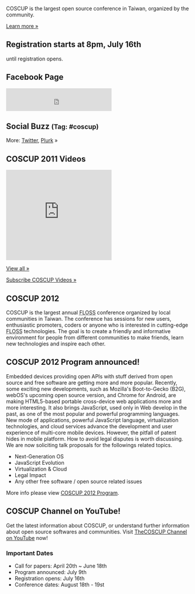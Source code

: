 <div id="sidebar2" class="hideInMobile">
  <div class="intro">
    <p>COSCUP is the largest open source conference in Taiwan, organized by the community.</p>
    <p class="more"><a href="about/">Learn more »</a></p>
  </div>
  <h2 class="hideInMobile">Registration starts at 8pm, July 16th</h2>
  <p id="countdown" class="hideInMobile"><span id="countdown-time"></span> until registration opens.</p>
  <h2>Facebook Page</h2>
  <iframe src="https://www.facebook.com/plugins/likebox.php?href=https%3A%2F%2Fwww.facebook.com%2Fcoscup&amp;width=288&amp;colorscheme=light&amp;show_faces=false&amp;stream=false&amp;header=true&amp;height=62" scrolling="no" frameborder="0" style="border:none; overflow:hidden; width:288px; height:62px; background-color: #fff"></iframe>
  <div id="ipv6block"></div>
  <h2>Social Buzz <small>(Tag: #coscup)</small></h2>
  <div class="socialbuzz"></div>
  <p class="more">More: <a href="https://search.twitter.com/search?q=coscup+OR+from%3Acoscup">Twitter</a>, <a href="http://www.plurk.com/psearch#q=COSCUP">Plurk</a> »</p>
  <h2>COSCUP 2011 Videos</h2>
	<iframe class="video" title="YouTube video player" width="288" height="246" style="width: 288px; height: 246px" src="http://www.youtube.com/embed/dZs-OLcDfSs?playlist=IRCGdKukc38" frameborder="0"  allowfullscreen="allowfullscreen"></iframe>
	<p class="more"><a href="http://www.youtube.com/playlist?list=PL1E00EBFE2E5E040F">View all »</a></p>
	<p class="more"><a href="http://www.youtube.com/user/thecoscup">Subscribe COSCUP Videos »</a></p>
  <!-- <h2>COSCUP 2011 Photo Selections</h2>
  <div class="images"></div>
  <p class="more"><a href="http://www.flickr.com/photos/coscup/collections/72157627346455829/">View all »</a></p> -->
</div>

## COSCUP 2012

COSCUP is the largest annual <abbr title="Free/Libre/Open Source Software">FLOSS</abbr> conference organized by local communities in Taiwan. The conference has sessions for new users, enthusiastic promoters, coders or anyone who is interested in cutting-edge <abbr title="Free/Libre/Open Source Software">FLOSS</abbr> technologies. The goal is to create a friendly and informative environment for people from different communities to make friends, learn new technologies and inspire each other.

## COSCUP 2012 Program announced!

Embedded devices providing open APIs with stuff derived from open source and free software are getting more and more popular. Recently, some exciting new developments, such as Mozilla's Boot-to-Gecko (B2G), webOS's upcoming open source version, and Chrome for Android, are making HTML5-based portable cross-device web applications more and more interesting. It also brings JavaScript, used only in Web develop in the past, as one of the most popular and powerful programming languages. New mode of applications, powerful JavaScript language, virtualization technologies, and cloud services advance the development and user experience of multi-core mobile devices. However, the pitfall of patent hides in mobile platform. How to avoid legal disputes is worth discussing. We are now soliciting talk proposals for the followings related topics.
<br>
<ul>
    <li>Next-Generation OS</li>
    <li>JavaScript Evolution</li>
    <li>Virtualization & Cloud</li>
    <li>Legal Impact</li>
    <li>Any other free software / open source related issues</li>
</ul>

More info please view <a href="/2012/en/program/">COSCUP 2012 Program</a>.

## COSCUP Channel on YouTube!

Get the latest information about COSCUP, or understand further information about open source softwares and communities. Visit [TheCOSCUP Channel on YouTube](http://www.youtube.com/user/thecoscup) now!

### Important Dates

* Call for papers: April 20th ~ June 18th
* Program announced: July 9th
* Registration opens: July 16th
* Conference dates: August 18th - 19st
